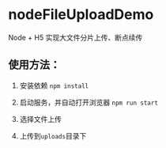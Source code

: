 # nodeFileUploadDemo
Node + H5 实现大文件分片上传、断点续传

## 使用方法：
1. 安装依赖
`npm install`

2. 启动服务，并自动打开浏览器
`npm run start`

3. 选择文件上传

4. 上传到`uploads`目录下

